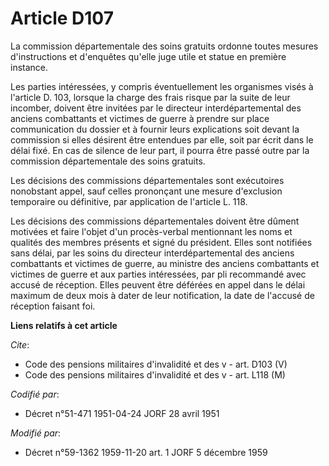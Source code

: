 # Article D107

La commission départementale des soins gratuits ordonne toutes mesures d'instructions et d'enquêtes qu'elle juge utile et
statue en première instance.

Les parties intéressées, y compris éventuellement les organismes visés à l'article D. 103, lorsque la charge des frais risque
par la suite de leur incomber, doivent être invitées par le directeur interdépartemental des anciens combattants et victimes
de guerre à prendre sur place communication du dossier et à fournir leurs explications soit devant la commission si elles
désirent être entendues par elle, soit par écrit dans le délai fixé. En cas de silence de leur part, il pourra être passé
outre par la commission départementale des soins gratuits.

Les décisions des commissions départementales sont exécutoires nonobstant appel, sauf celles prononçant une mesure
d'exclusion temporaire ou définitive, par application de l'article L. 118.

Les décisions des commissions départementales doivent être dûment motivées et faire l'objet d'un procès-verbal mentionnant
les noms et qualités des membres présents et signé du président. Elles sont notifiées sans délai, par les soins du directeur
interdépartemental des anciens combattants et victimes de guerre, au ministre des anciens combattants et victimes de guerre
et aux parties intéressées, par pli recommandé avec accusé de réception. Elles peuvent être déférées en appel dans le délai
maximum de deux mois à dater de leur notification, la date de l'accusé de réception faisant foi.

**Liens relatifs à cet article**

_Cite_:

  - Code des pensions militaires d'invalidité et des v - art. D103 (V)
  - Code des pensions militaires d'invalidité et des v - art. L118 (M)

_Codifié par_:

  - Décret n°51-471 1951-04-24 JORF 28 avril 1951

_Modifié par_:

  - Décret n°59-1362 1959-11-20 art. 1 JORF 5 décembre 1959
